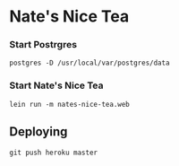 # Nate's Nice Tea

### Start Postrgres

    postgres -D /usr/local/var/postgres/data

### Start Nate's Nice Tea

    lein run -m nates-nice-tea.web

## Deploying

    git push heroku master
